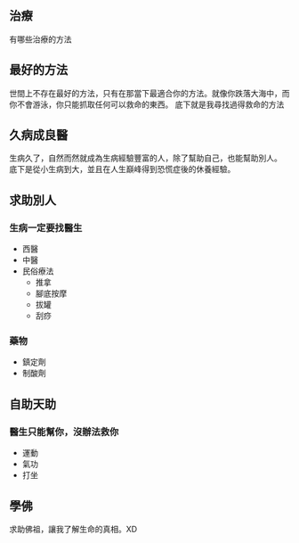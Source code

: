 ## 治療

有哪些治療的方法

## 最好的方法

世間上不存在最好的方法，只有在那當下最適合你的方法。就像你跌落大海中，而你不會游泳，你只能抓取任何可以救命的東西。
底下就是我尋找過得救命的方法

## 久病成良醫

生病久了，自然而然就成為生病經驗豐富的人，除了幫助自己，也能幫助別人。
底下是從小生病到大，並且在人生巔峰得到恐慌症後的休養經驗。

## 求助別人

### 生病一定要找醫生

* 西醫
* 中醫
* 民俗療法
  * 推拿
  * 腳底按摩
  * 拔罐
  * 刮痧

### 藥物

* 鎮定劑
* 制酸劑

## 自助天助

### 醫生只能幫你，沒辦法救你

* 運動
* 氣功
* 打坐

## 學佛

求助佛祖，讓我了解生命的真相。XD
